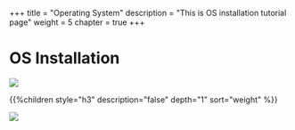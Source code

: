 +++
title = "Operating System"
description = "This is OS installation tutorial page"
weight = 5
chapter = true
+++

# OS Installation

![](/images/hack4easy/os.png)

{{%children style="h3" description="false" depth="1" sort="weight" %}}

![](/images/hack4easy/docker.png)
